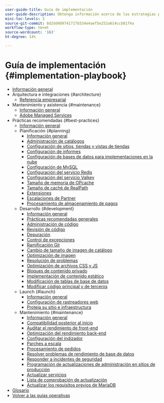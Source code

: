 ```yaml
---
user-guide-title: Guía de implementación
user-guide-description: Obtenga información acerca de las estrategias para planificar e implementar un sitio de Adobe Commerce con éxito.
mini-toc-levels: 3
source-git-commit: 8d2dd409741717b534e4aef5e252a614ccb81f4a
workflow-type: tm+mt
source-wordcount: '163'
ht-degree: 14%

---
```



# Guía de implementación {#implementation-playbook}

- [Información general](overview.md)
- Arquitectura e integraciones {#architecture}
   - [Referencia empresarial](architecture/enterprise-blueprint.md)
- Mantenimiento y asistencia {#maintenance}
   - [Información general](maintenance/overview.md)
   - [Adobe Managed Services](maintenance/adobe-managed-services.md)
- Prácticas recomendadas {#best-practices}
   - [Información general](best-practices/phases.md)
   - Planificación {#planning}
      - [Información general](best-practices/planning/overview.md)
      - [Administración de catálogos](best-practices/planning/catalog-management.md)
      - [Configuración de sitios, tiendas y vistas de tiendas](best-practices/planning/sites-stores-store-views.md)
      - [Configuración de informes](best-practices/planning/reporting-configuration.md)
      - [Configuración de bases de datos para implementaciones en la nube&#x200B;](best-practices/planning/database-on-cloud.md)
      - [Configuración de MySQL](best-practices/planning/mysql-configuration.md)
      - [Configuración del servicio Redis](best-practices/planning/redis-service-configuration.md)
      - [Configuración del servicio Valkey](best-practices/planning/valkey-service-configuration.md)
      - [Tamaño de memoria de OPcache](best-practices/planning/opcache-memory-size.md)
      - [Tamaño de caché de RealPath](best-practices/planning/realpath-cache-size.md)
      - [Extensiones](best-practices/planning/extensions.md)
      - [Escalaciones de Partner](best-practices/planning/partner-escalation.md)
      - [Procesamiento de almacenamiento de pagos](best-practices/planning/payment-processing-storage.md)
   - Desarrollo {#development}
      - [Información general](best-practices/development/overview.md)
      - [Prácticas recomendadas generales](best-practices/development/general.md)
      - [Administración de código](best-practices/development/code-management.md)
      - [Revisión de código](best-practices/development/code-review.md)
      - [Depuración](best-practices/development/debugging.md)
      - [Control de excepciones](best-practices/development/exception-handling.md)
      - [Ramificación Git](best-practices/development/git-branching.md)
      - [Cambio de tamaño de imagen de catálogo](best-practices/development/catalog-image-resizing.md)
      - [Optimización de imagen](best-practices/development/image-optimization.md)
      - [Resolución de problemas](best-practices/development/troubleshooting.md)
      - [Optimización de archivos CSS y JS](best-practices/development/optimize-css-js-files.md)
      - [Bloques de contenido privado](best-practices/development/private-content-block-configuration.md)
      - [Implementación de contenido estático](best-practices/development/static-content-deployment.md)
      - [Modificación de tablas de base de datos](best-practices/development/modifying-core-and-third-party-tables.md)
      - [Modificar código principal y de terceros](best-practices/development/modifying-core-and-third-party-code.md)
   - Launch {#launch}
      - [Información general](best-practices/launch/overview.md)
      - [Configuración de rastreadores web](best-practices/launch/robots-txt.md)
      - [Proteja su sitio e infraestructura](best-practices/launch/security-best-practices.md)
   - Mantenimiento {#maintenance}
      - [Información general](best-practices/maintenance/overview.md)
      - [Compatibilidad posterior al inicio](best-practices/maintenance/post-launch.md)
      - [Auditar el rendimiento de front-end](best-practices/maintenance/frontend-performance.md)
      - [Optimización del rendimiento back-end](best-practices/maintenance/backend-performance.md)
      - [Configuración del indizador](best-practices/maintenance/indexer-configuration.md)
      - [Parches a escala](best-practices/maintenance/patching-at-scale.md)
      - [Procesamiento de pedidos](best-practices/maintenance/order-processing-configuration.md)
      - [Resolver problemas de rendimiento de base de datos](best-practices/maintenance/resolve-database-performance-issues.md)
      - [Responder a incidentes de seguridad](best-practices/maintenance/respond-to-security-incident.md)
      - [Programación de actualizaciones de administración en sitios de producción](best-practices/maintenance/scheduling-admin-updates-in-production.md)
      - [Actualizar servicios](best-practices/maintenance/update-services.md)
      - [Lista de comprobación de actualización](best-practices/maintenance/upgrade-checklist.md)
      - [Actualizar los requisitos previos de MariaDB](best-practices/maintenance/mariadb-upgrade.md)
- [Glosario](glossary.md)
- [Volver a las guías operativas](https://experienceleague.adobe.com/docs/commerce-operations/operational-guides/home.html)

